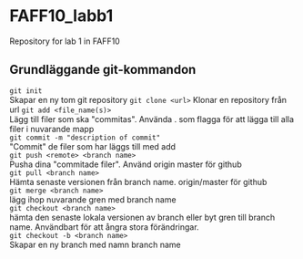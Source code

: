 # FAFF10_labb1
Repository for lab 1 in FAFF10
## Grundläggande git-kommandon ##
`git init`  
Skapar en ny tom git repository
`git clone <url>`
Klonar en repository från url
`git add <file_name(s)>`  
Lägg till filer som ska "commitas". Använda . som flagga för att lägga till alla filer i nuvarande mapp  
`git commit -m "description of commit"`  
"Commit" de filer som har läggs till med add  
`git push <remote> <branch name>`  
Pusha dina "commitade filer". Använd origin master för github  
`git pull <branch name>`  
Hämta senaste versionen från branch name. origin/master för github  
`git merge <branch name>`  
lägg ihop nuvarande gren med  branch name  
`git checkout <branch name>`  
hämta den senaste lokala versionen av branch eller byt gren till branch name. Användbart för att ångra stora förändringar.  
`git checkout -b <branch name>`  
Skapar en ny branch med namn branch name
